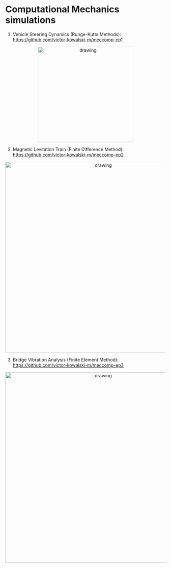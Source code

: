 # Computational Mechanics simulations

1. Vehicle Steering Dynamics (Runge-Kutta Methods): https://github.com/victor-kowalski-m/meccomp-ep1

<center>
<img src="https://user-images.githubusercontent.com/70666266/146541406-49025cc4-fd1b-49d6-bf8e-37e634e968c0.jpg" alt="drawing" width="300" style="text-align: center;"/>
</center>
  
2. Magnetic Levitation Train (Finite Difference Method): https://github.com/victor-kowalski-m/meccomp-ep2

<center>
<img src="https://user-images.githubusercontent.com/70666266/146541415-5599a78d-ecd6-4c2e-9f66-c424a74c1ac8.jpg" alt="drawing" width="600"/>
</center>

3. Bridge Vibration Analysis (Finite Element Method): https://github.com/victor-kowalski-m/meccomp-ep3

<center>
<img src="https://user-images.githubusercontent.com/70666266/146541427-62eeb771-ef16-4658-805c-776cdf3a301f.jpg" alt="drawing" width="600"/>
</center>
